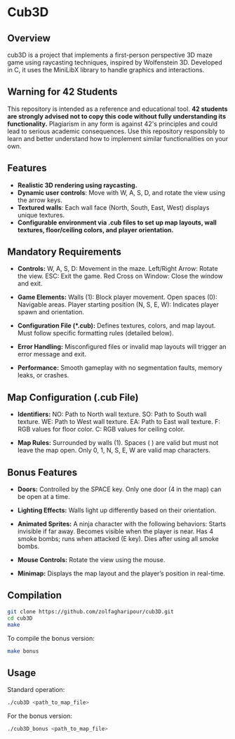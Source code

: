 # Cub3D

## Overview

cub3D is a project that implements a first-person perspective 3D maze game using raycasting techniques, inspired by Wolfenstein 3D. Developed in C, it uses the MiniLibX library to handle graphics and interactions.

## Warning for 42 Students

This repository is intended as a reference and educational tool. **42 students are strongly advised not to copy this code without fully understanding its functionality.** Plagiarism in any form is against 42's principles and could lead to serious academic consequences. Use this repository responsibly to learn and better understand how to implement similar functionalities on your own.

## Features

- **Realistic 3D rendering using raycasting.**
- **Dynamic user controls**: Move with W, A, S, D, and rotate the view using the arrow keys.
- **Textured walls**: Each wall face (North, South, East, West) displays unique textures.
- **Configurable environment via .cub files to set up map layouts, wall textures, floor/ceiling colors, and player orientation.**

## Mandatory Requirements

- **Controls:**
    W, A, S, D: Movement in the maze.
    Left/Right Arrow: Rotate the view.
    ESC: Exit the game.
    Red Cross on Window: Close the window and exit.

- **Game Elements:**
    Walls (1): Block player movement.
    Open spaces (0): Navigable areas.
    Player starting position (N, S, E, W): Indicates player spawn and orientation.

- **Configuration File (*.cub):**
    Defines textures, colors, and map layout.
    Must follow specific formatting rules (detailed below).

- **Error Handling:**
    Misconfigured files or invalid map layouts will trigger an error message and exit.

- **Performance:**
    Smooth gameplay with no segmentation faults, memory leaks, or crashes.

## Map Configuration (.cub File)

- **Identifiers:**
    NO: Path to North wall texture.
    SO: Path to South wall texture.
    WE: Path to West wall texture.
    EA: Path to East wall texture.
    F: RGB values for floor color.
    C: RGB values for ceiling color.

- **Map Rules:**
    Surrounded by walls (1).
    Spaces ( ) are valid but must not leave the map open.
    Only 0, 1, N, S, E, W are valid map characters.

## Bonus Features

- **Doors:**
    Controlled by the SPACE key.
    Only one door (4 in the map) can be open at a time.

- **Lighting Effects:**
    Walls light up differently based on their orientation.

- **Animated Sprites:**
    A ninja character with the following behaviors:
        Starts invisible if far away.
        Becomes visible when the player is near.
        Has 4 smoke bombs; runs when attacked (E key).
        Dies after using all smoke bombs.

- **Mouse Controls:**
    Rotate the view using the mouse.

- **Minimap:**
    Displays the map layout and the player’s position in real-time.

## Compilation

```bash
git clone https://github.com/zolfagharipour/cub3D.git
cd cub3D
make
```

To compile the bonus version:

```bash
make bonus
```
## Usage

Standard operation:

```bash
./cub3D <path_to_map_file>
```
For the bonus version:

```bash
./cub3D_bonus <path_to_map_file>
```
